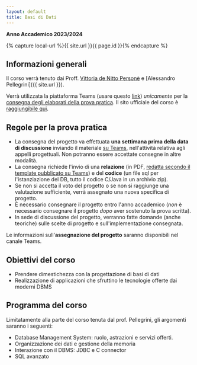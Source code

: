 ```yaml
---
layout: default
title: Basi di Dati
---
```

**Anno Accademico 2023/2024**   

{% capture local-url %}{{ site.url }}{{ page.id }}{% endcapture %}

## Informazioni generali

Il corso verrà tenuto dai Proff. [Vittoria de Nitto Personè](http://www.ce.uniroma2.it/people/denitto.html) e [Alessandro Pellegrini]({{ site.url }}).

Verrà utilizzata la piattaforma Teams (usare questo [link](https://teams.microsoft.com/l/team/19%3a7cHJjrLB-P7GDbMWFsIiBZChho-tj26mp7xTV_Dc3c41%40thread.tacv2/conversations?groupId=39f4cc67-ceda-493e-9368-1ab26a5d078d&tenantId=24c5be2a-d764-40c5-9975-82d08ae47d0e)) *unicamente* per la <u>consegna degli elaborati della prova pratica</u>. Il sito ufficiale del corso è [raggiungibile qui](https://didatticaweb.uniroma2.it/it/informazioni/index/insegnamento/206702).


Regole per la prova pratica
------------------

* La consegna del progetto va effettuata **una settimana prima della data di discussione** inviando il materiale <u>su Teams</u>, nell'attività relativa agli appelli progettuali. Non potranno essere accettate consegne in altre modalità.
* La consegna richiede l'invio di una **relazione** (in PDF, <u>redatta secondo il template pubblicato su Teams</u>) e del **codice** (un file sql per l'istanziazione del DB, tutto il codice C/Java in un archivio zip).
* Se non si accetta il voto del progetto o se non si raggiunge una valutazione sufficiente, verrà assegnato una nuova specifica di progetto.
* È necessario consegnare il progetto entro l'anno accademico (_non_ è necessario consegnare il progetto _dopo_ aver sostenuto la prova scritta).
* In sede di discussione del progetto, verranno fatte domande (anche teoriche) sulle scelte di progetto e sull'implementazione consegnata.

Le informazioni sull'**assegnazione del progetto** saranno disponibili nel canale Teams.

## Obiettivi del corso

* Prendere dimestichezza con la progettazione di basi di dati
* Realizzazione di applicazioni che sfruttino le tecnologie offerte dai moderni DBMS

## Programma del corso

Limitatamente alla parte del corso tenuta dal prof. Pellegrini, gli argomenti saranno i seguenti:

*   Database Management System: ruolo, astrazioni e servizi offerti.
*   Organizzazione dei dati e gestione della memoria
*   Interazione con il DBMS: JDBC e C connector
*   SQL avanzato
